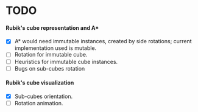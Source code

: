 TODO
====

#### Rubik's cube representation and A*
- [x] A* would need immutable instances, created by side rotations; current implementation used is mutable.
- [ ] Rotation for immutable cube.
- [ ] Heuristics for immutable cube instances.
- [ ] Bugs on sub-cubes rotation

#### Rubik's cube visualization
- [x] Sub-cubes orientation. 
- [ ] Rotation animation.
